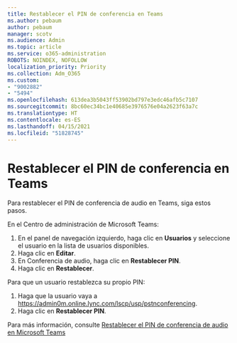 ```yaml
---
title: Restablecer el PIN de conferencia en Teams
ms.author: pebaum
author: pebaum
manager: scotv
ms.audience: Admin
ms.topic: article
ms.service: o365-administration
ROBOTS: NOINDEX, NOFOLLOW
localization_priority: Priority
ms.collection: Adm_O365
ms.custom:
- "9002882"
- "5494"
ms.openlocfilehash: 613dea3b5043ff53902bd797e3edc46afb5c7107
ms.sourcegitcommit: 8bc60ec34bc1e40685e3976576e04a2623f63a7c
ms.translationtype: HT
ms.contentlocale: es-ES
ms.lasthandoff: 04/15/2021
ms.locfileid: "51828745"
---
```

# <a name="reset-conferencing-pin-in-teams"></a>Restablecer el PIN de conferencia en Teams

Para restablecer el PIN de conferencia de audio en Teams, siga estos pasos.  

En el Centro de administración de Microsoft Teams:

1. En el panel de navegación izquierdo, haga clic en **Usuarios** y seleccione el usuario en la lista de usuarios disponibles.
2. Haga clic en **Editar**.
3. En Conferencia de audio, haga clic en **Restablecer PIN**.
4. Haga clic en **Restablecer**.

Para que un usuario restablezca su propio PIN:
1. Haga que la usuario vaya a https://admin0m.online.lync.com/lscp/usp/pstnconferencing.
2. Haga clic en **Restablecer PIN**.

Para más información, consulte [Restablecer el PIN de conferencia de audio en Microsoft Teams](https://docs.microsoft.com/microsoftteams/reset-the-audio-conferencing-pin-in-teams)
